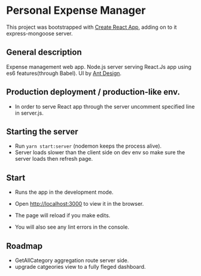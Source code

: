 # Personal Expense Manager
This project was bootstrapped with [Create React App](https://github.com/facebook/create-react-app),
adding on to it express-mongoose server.

## General description
Expense management web app.
Node.js server serving React.Js app using es6 features(through Babel).
UI by [Ant Design](https://ant.design/).

## Production deployment / production-like env.
- In order to serve React app through the server uncomment specified line in server.js.

## Starting the server 
- Run `yarn start:server` (nodemon keeps the process alive).
- Server loads slower than the client side on dev env so make sure the server loads then refresh page.

## Start
- Runs the app in the development mode.<br />
- Open [http://localhost:3000](http://localhost:3000) to view it in the browser.

- The page will reload if you make edits.<br />
- You will also see any lint errors in the console.


## Roadmap
- GetAllCategory aggregation route server side.
- upgrade catgeories view to a fully fleged dashboard.
